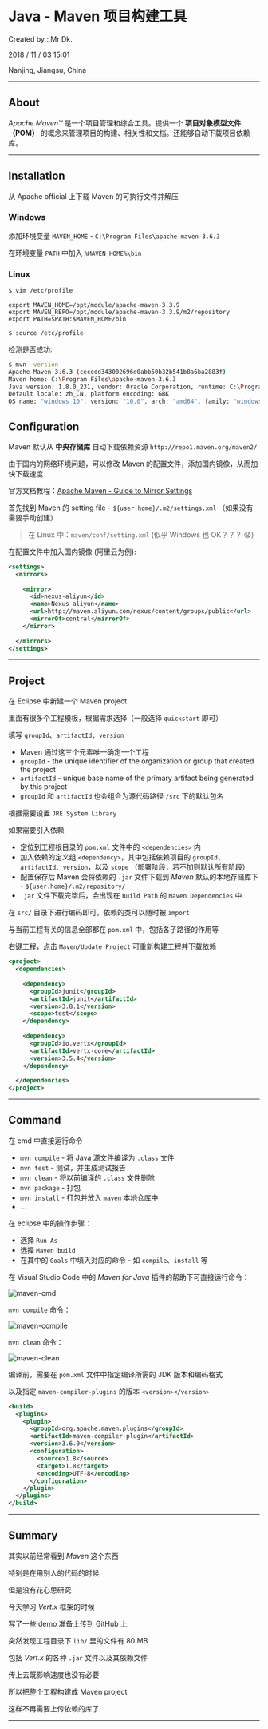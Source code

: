 # Java - Maven 项目构建工具

Created by : Mr Dk.

2018 / 11 / 03 15:01

Nanjing, Jiangsu, China

---

## About

_Apache Maven&trade;_ 是一个项目管理和综合工具。提供一个 __项目对象模型文件（POM）__ 的概念来管理项目的构建、相关性和文档。还能够自动下载项目依赖库。

---

## Installation

从 Apache official 上下载 Maven 的可执行文件并解压

### Windows

添加环境变量 `MAVEN_HOME` - `C:\Program Files\apache-maven-3.6.3`

在环境变量 `PATH` 中加入 `%MAVEN_HOME%\bin`

### Linux

```bash
$ vim /etc/profile
```

```
export MAVEN_HOME=/opt/module/apache-maven-3.3.9
export MAVEN_REPO=/opt/module/apache-maven-3.3.9/m2/repository
export PATH=$PATH:$MAVEN_HOME/bin
```

```bash
$ source /etc/profile
```

检测是否成功:

```bash
$ mvn -version
Apache Maven 3.6.3 (cecedd343002696d0abb50b32b541b8a6ba2883f)
Maven home: C:\Program Files\apache-maven-3.6.3
Java version: 1.8.0_231, vendor: Oracle Corporation, runtime: C:\Program Files\Java\jre1.8.0_231
Default locale: zh_CN, platform encoding: GBK
OS name: "windows 10", version: "10.0", arch: "amd64", family: "windows"
```

## Configuration

Maven 默认从 __中央存储库__ 自动下载依赖资源 `http://repo1.maven.org/maven2/`

由于国内的网络环境问题，可以修改 Maven 的配置文件，添加国内镜像，从而加快下载速度

官方文档教程：[Apache Maven - Guide to Mirror Settings](http://maven.apache.org/guides/mini/guide-mirror-settings.html )

首先找到 Maven 的 setting file - `${user.home}/.m2/settings.xml` （如果没有需要手动创建）

> 在 Linux 中：`maven/conf/setting.xml` (似乎 Windows 也 OK？？？ 😧)

在配置文件中加入国内镜像 (阿里云为例):

```xml
<settings>
  <mirrors>
        
    <mirror>  
      <id>nexus-aliyun</id>  
      <name>Nexus aliyun</name>
      <url>http://maven.aliyun.com/nexus/content/groups/public</url>
      <mirrorOf>central</mirrorOf>  
    </mirror> 
        
  </mirrors>
</settings>
```

---

## Project

在 Eclipse 中新建一个 Maven project

里面有很多个工程模板，根据需求选择（一般选择 `quickstart` 即可）

填写 `groupId`、`artifactId`、`version`

* Maven 通过这三个元素唯一确定一个工程
* `groupId` - the unique identifier of the organization or group that created the project
* `artifactId` - unique base name of the primary artifact being generated by this project 
* `groupId` 和 `artifactId` 也会组合为源代码路径 `/src` 下的默认包名

根据需要设置 `JRE System Library`

如果需要引入依赖

* 定位到工程根目录的 `pom.xml` 文件中的 `<dependencies>` 内
* 加入依赖的定义组 `<dependency>`，其中包括依赖项目的 `groupId`、`artifactId`、`version`，以及 `scope` （部署阶段，若不加则默认所有阶段）
* 配置保存后 Maven 会将依赖的 `.jar` 文件下载到 _Maven_ 默认的本地存储库下 - `${user.home}/.m2/repository/`
* `.jar` 文件下载完毕后，会出现在 `Build Path` 的 `Maven Dependencies` 中
  
在 `src/` 目录下进行编码即可，依赖的类可以随时被 `import`

与当前工程有关的信息全部都在 `pom.xml` 中，包括各子路径的作用等

右键工程，点击 `Maven/Update Project` 可重新构建工程并下载依赖

```xml
<project>
  <dependencies>
  
    <dependency>
      <groupId>junit</groupId>
      <artifactId>junit</artifactId>
      <version>3.8.1</version>
      <scope>test</scope>
    </dependency>
    
    <dependency>
      <groupId>io.vertx</groupId>
      <artifactId>vertx-core</artifactId>
      <version>3.5.4</version>
    </dependency>
    
  </dependencies>
</project>
```

---

## Command

在 cmd 中直接运行命令

* `mvn compile` - 将 Java 源文件编译为 `.class` 文件
* `mvn test` - 测试，并生成测试报告
* `mvn clean` - 将以前编译的 `.class` 文件删除
* `mvn package` - 打包
* `mvn install` - 打包并放入 `maven` 本地仓库中
* ...

在 eclipse 中的操作步骤：

* 选择 `Run As`
* 选择 `Maven build `
* 在其中的 `Goals` 中填入对应的命令 - 如 `compile`、`install` 等

在 Visual Studio Code 中的 _Maven for Java_ 插件的帮助下可直接运行命令：

![maven-cmd](../img/maven-cmd.png)

`mvn compile` 命令：

![maven-compile](../img/maven-compile.png)

`mvn clean` 命令：

![maven-clean](../img/maven-clean.png)

编译前，需要在 `pom.xml` 文件中指定编译所需的 JDK 版本和编码格式

以及指定 `maven-compiler-plugins` 的版本 `<version></version>`

```xml
<build>
  <plugins>
    <plugin>
      <groupId>org.apache.maven.plugins</groupId>
      <artifactId>maven-compiler-plugin</artifactId>
      <version>3.6.0</version>
      <configuration>
        <source>1.8</source>
        <target>1.8</target>
        <encoding>UTF-8</encoding>
      </configuration>
    </plugin>
  </plugins>
</build>
```

---

## Summary

其实以前经常看到 _Maven_ 这个东西

特别是在用别人的代码的时候

但是没有花心思研究

今天学习 _Vert.x_ 框架的时候

写了一些 demo 准备上传到 GitHub 上

突然发现工程目录下 `lib/` 里的文件有 80 MB

包括 _Vert.x_ 的各种 `.jar` 文件以及其依赖文件

传上去既影响速度也没有必要

所以把整个工程构建成 Maven project

这样不再需要上传依赖的库了

---

